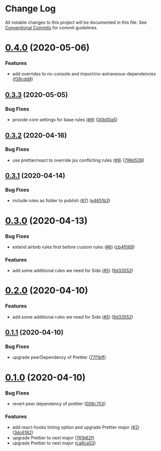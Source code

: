 # Change Log

All notable changes to this project will be documented in this file.
See [Conventional Commits](https://conventionalcommits.org) for commit guidelines.

# [0.4.0](https://github.com/reside-eng/lint-config/compare/@side-eng/eslint-config-base@0.3.3...@side-eng/eslint-config-base@0.4.0) (2020-05-06)


### Features

* add overrides to no-console and import/no-extraneous-dependencies ([f39cdd9](https://github.com/reside-eng/lint-config/commit/f39cdd9ba41a3af7da7873895915ced4cefb4445))





## [0.3.3](https://github.com/reside-eng/lint-config/compare/@side-eng/eslint-config-base@0.3.2...@side-eng/eslint-config-base@0.3.3) (2020-05-05)


### Bug Fixes

* provide core settings for base rules ([#9](https://github.com/reside-eng/lint-config/issues/9)) ([00b00a5](https://github.com/reside-eng/lint-config/commit/00b00a58fbc349bae9c2199e78f70c44bb2f0d5d))





## [0.3.2](https://github.com/reside-eng/lint-config/compare/@side-eng/eslint-config-base@0.3.1...@side-eng/eslint-config-base@0.3.2) (2020-04-16)


### Bug Fixes

* use prettier/react to override jsx conflicting rules ([#8](https://github.com/reside-eng/lint-config/issues/8)) ([798d539](https://github.com/reside-eng/lint-config/commit/798d5394c484b49b54fcc0a1fdb324ad3ec27197))





## [0.3.1](https://github.com/reside-eng/lint-config/compare/@side-eng/eslint-config-base@0.3.0...@side-eng/eslint-config-base@0.3.1) (2020-04-14)


### Bug Fixes

* include rules as folder to publish ([#7](https://github.com/reside-eng/lint-config/issues/7)) ([e4651b3](https://github.com/reside-eng/lint-config/commit/e4651b37850b777c3b33ec762817eb55018af7ed))





# [0.3.0](https://github.com/reside-eng/lint-config/compare/@side-eng/eslint-config-base@0.1.1...@side-eng/eslint-config-base@0.3.0) (2020-04-13)


### Bug Fixes

* extend airbnb rules first before custom rules ([#6](https://github.com/reside-eng/lint-config/issues/6)) ([cb4f069](https://github.com/reside-eng/lint-config/commit/cb4f06996e1ce3f2026f815497f0ae36e9731873))


### Features

* add some additional rules we need for Side ([#5](https://github.com/reside-eng/lint-config/issues/5)) ([9d33552](https://github.com/reside-eng/lint-config/commit/9d33552856604b2d0a867ddccd37ef4560edf3a7))





# [0.2.0](https://github.com/reside-eng/lint-config/compare/@side-eng/eslint-config-base@0.1.1...@side-eng/eslint-config-base@0.2.0) (2020-04-10)


### Features

* add some additional rules we need for Side ([#5](https://github.com/reside-eng/lint-config/issues/5)) ([9d33552](https://github.com/reside-eng/lint-config/commit/9d33552856604b2d0a867ddccd37ef4560edf3a7))





## [0.1.1](https://github.com/reside-eng/lint-config/compare/@side-eng/eslint-config-base@0.1.0...@side-eng/eslint-config-base@0.1.1) (2020-04-10)


### Bug Fixes

* upgrade peerDependency of Prettier ([77f1bff](https://github.com/reside-eng/lint-config/commit/77f1bff8b1680cc81452b375a76e128c0371f12b))





# [0.1.0](https://github.com/reside-eng/lint-config/compare/@side-eng/eslint-config-base@0.0.1...@side-eng/eslint-config-base@0.1.0) (2020-04-10)


### Bug Fixes

* revert peer dependency of prettier ([008c753](https://github.com/reside-eng/lint-config/commit/008c75393424daa46f6c28eec38e4bb716e07d17))


### Features

* add react-hooks linting option and upgrade Prettier major ([#2](https://github.com/reside-eng/lint-config/issues/2)) ([3dc6182](https://github.com/reside-eng/lint-config/commit/3dc6182463b7c027cc54d63c71f40cd067f845bd))
* upgrade Prettier to next major ([761b62f](https://github.com/reside-eng/lint-config/commit/761b62ffa00a7f5748c8b0de9ba22d7ebe0b49eb))
* upgrade Prettier to next major ([ca6ca53](https://github.com/reside-eng/lint-config/commit/ca6ca5313bde09f22abb2148d24e587830138f60))
